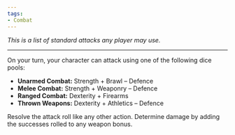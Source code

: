 ```yaml
---
tags:
- Combat
---
```


_This is a list of standard attacks any player may use._

---

On your turn, your character can attack using one of the following dice pools:
- **Unarmed Combat:** Strength + Brawl – Defence
- **Melee Combat:** Strength + Weaponry – Defence
- **Ranged Combat:** Dexterity + Firearms
- **Thrown Weapons:** Dexterity + Athletics – Defence

Resolve the attack roll like any other action. Determine damage by adding the successes rolled to any weapon bonus.